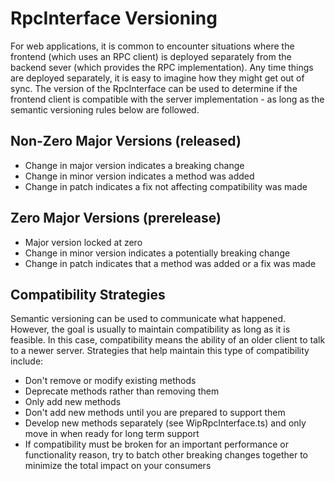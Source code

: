 # RpcInterface Versioning

For web applications, it is common to encounter situations where the frontend (which uses an RPC client) is deployed separately from the backend sever (which provides the RPC implementation).
Any time things are deployed separately, it is easy to imagine how they might get out of sync.
The version of the RpcInterface can be used to determine if the frontend client is compatible with the server implementation - as long as the semantic versioning rules below are followed.

## Non-Zero Major Versions (released)

- Change in major version indicates a breaking change
- Change in minor version indicates a method was added
- Change in patch indicates a fix not affecting compatibility was made

## Zero Major Versions (prerelease)

- Major version locked at zero
- Change in minor version indicates a potentially breaking change
- Change in patch indicates that a method was added or a fix was made

## Compatibility Strategies

Semantic versioning can be used to communicate what happened.
However, the goal is usually to maintain compatibility as long as it is feasible.
In this case, compatibility means the ability of an older client to talk to a newer server.
Strategies that help maintain this type of compatibility include:

- Don't remove or modify existing methods
- Deprecate methods rather than removing them
- Only add new methods
- Don't add new methods until you are prepared to support them
- Develop new methods separately (see WipRpcInterface.ts) and only move in when ready for long term support
- If compatibility must be broken for an important performance or functionality reason, try to batch other breaking changes together to minimize the total impact on your consumers
